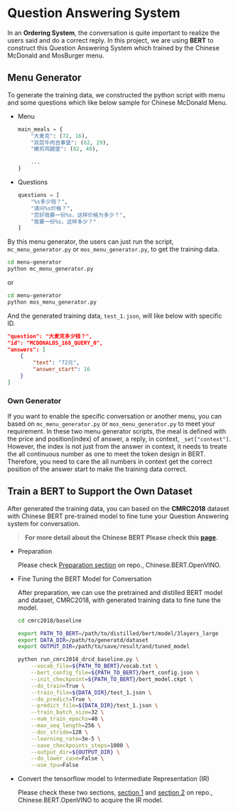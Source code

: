 # Question Answering System

In an **Ordering System**, the conversation is quite important to realize the users said and do a correct reply. In this project, we are using **BERT** to construct this Question Answering System which trained by the Chinese McDonald and MosBurger menu.

## Menu Generator

To generate the training data, we constructed the python script with menu and some questions which like below sample for Chinese McDonald Menu.

* Menu

    ```py
    main_meals = {
        "大麦克": (72, 16),
        "双层牛肉吉事堡": (62, 29),
        "嫩煎鸡腿堡": (82, 40),

        ...
    }
    ```
* Questions

    ```py
    questions = [
        "%s多少钱？",
        "请问%s价格？",
        "您好我要一份%s，这样价格为多少？",
        "我要一份%s，这样多少？"
    ]
    ```

By this menu generator, the users can just run the script,  `mc_menu_generator.py` or `mos_menu_generator.py`, to get the training data.

```sh
cd menu-generator
python mc_menu_generator.py
```

or

```sh
cd menu-generator
python mos_menu_generator.py
```

And the generated training data, `test_1.json`, will like below with specific ID.

```json
"question": "大麦克多少钱？", 
"id": "MCDONALDS_168_QUERY_0", 
"answers": [
    {
        "text": "72元", 
        "answer_start": 16
    }
]
```

### Own Generator

If you want to enable the specific conversation or another menu, you can based on `mc_menu_generator.py` or `mos_menu_generator.py` to meet your requirement. In these two menu generator scripts, the meal is defined with the price and position(index) of answer, a reply, in context, `_set["context"]`. However, the index is not just from the answer in context, it needs to treate the all continuous number as one to meet the token design in BERT. Therefore, you need to care the all numbers in context get the correct position of the answer start to make the training data correct.

## Train a BERT to Support the Own Dataset

After generated the training data, you can based on the **CMRC2018** dataset with Chinese BERT pre-trained model to fine tune your Question Answering system for conversation. 

> **For more detail about the Chinese BERT Please check this [page](./extension/Chinese.BERT.OpenVINO/README.md).**

* Preparation
    
    Please check [Preparation section](./extension/Chinese.BERT.OpenVINO/README.md#preparation) on repo., Chinese.BERT.OpenVINO.

* Fine Tuning the BERT Model for Conversation

    After preparation, we can use the pretrained and distilled BERT model and dataset, CMRC2018, with generated training data to fine tune the model.

    ```sh
    cd cmrc2018/baseline

    export PATH_TO_BERT=/path/to/distilled/bert/model/3layers_large
    export DATA_DIR=/path/to/generatd/dataset
    export OUTPUT_DIR=/path/to/save/result/and/tuned_model

    python run_cmrc2018_drcd_baseline.py \
        --vocab_file=${PATH_TO_BERT}/vocab.txt \
        --bert_config_file=${PATH_TO_BERT}/bert_config.json \
        --init_checkpoint=${PATH_TO_BERT}/bert_model.ckpt \
        --do_train=True \
        --train_file=${DATA_DIR}/test_1.json \
        --do_predict=True \
        --predict_file=${DATA_DIR}/test_1.json \
        --train_batch_size=32 \
        --num_train_epochs=40 \
        --max_seq_length=256 \
        --doc_stride=128 \
        --learning_rate=3e-5 \
        --save_checkpoints_steps=1000 \
        --output_dir=${OUTPUT_DIR} \
        --do_lower_case=False \
        --use_tpu=False
    ```

* Convert the tensorflow model to Intermediate Representation (IR)

    Please check these two sections, [section 1](./extension/Chinese.BERT.OpenVINO/README.md#frozen-tenserflow-model) and [section 2](./extension/Chinese.BERT.OpenVINO/README.md#convert-the-frozen-tensorflow-model-to-intermediate-representation-ir) on repo., Chinese.BERT.OpenVINO to acquire the IR model. 

